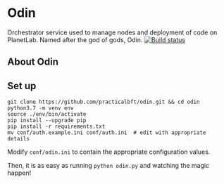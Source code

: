 # Odin
Orchestrator service used to manage nodes and deployment of code on PlanetLab. Named after the god of gods, Odin.
[![Build status](https://travis-ci.org/practicalbft/odin.svg?branch=master)](https://travis-ci.org/travis-ci/travis-web)


## About Odin
## Set up
```
git clone https://github.com/practicalbft/odin.git && cd odin
python3.7 -m venv env
source ./env/bin/activate
pip install --upgrade pip
pip install -r requirements.txt
mv conf/auth.example.ini conf/auth.ini  # edit with appropriate details
```

Modify `conf/odin.ini` to contain the appropriate configuration values.

Then, it is as easy as running `python odin.py` and watching the magic happen!